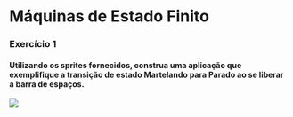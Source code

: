 # Máquinas de Estado Finito
### Exercício 1
#### Utilizando os sprites fornecidos, construa uma aplicação que exemplifique a transição de estado <b>Martelando</b> para <b>Parado</b> ao se liberar a barra de espaços.
<img src="Exercicio_1/Exercicio_1.gif">




